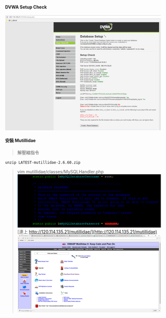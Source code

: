 #### DVWA Setup Check 
![DVWA check](picture/DVWASC.PNG)
#### 安裝 Mutillidae
>解壓縮指令

    unzip LATEST-mutillidae-2.6.60.zip
    
>vim mutillidae/classes/MySQLHandler.php
![DVWA check](picture/Mutillidae.PNG)  
>[連上 http://120.114.135.21/mutillidae/](http://120.114.135.21/mutillidae)    
![DVWA check](picture/Mutillidaephp.PNG) 
